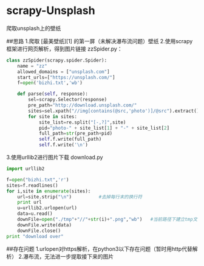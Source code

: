# scrapy-Unsplash
爬取unsplash上的壁纸

##思路
1.爬取 [最美壁纸][1] 的第一屏（未解决瀑布流问题）壁纸
2.使用scrapy框架进行网页解析，得到图片链接
zzSpider.py：
```python
class zzSpider(scrapy.spider.Spider):
    name = "zz"
    allowed_domains = ["unsplash.com"]
    start_urls=["https://unsplash.com/"]
    f=open('bizhi.txt','wb')

    def parse(self, response):
        sel=scrapy.Selector(response)
        pre_path="http://download.unsplash.com/"
        sites=sel.xpath("//img[contains(@src,'photo')]/@src").extract()
        for site in sites:
            site_list=re.split("[-,?]",site)
            pid="photo-" + site_list[1] + "-" + site_list[2]
            full_path=str(pre_path+pid)
            self.f.write(full_path)
            self.f.write('\n')
```
3.使用urllib2进行图片下载
download.py
```python
import urllib2

f=open("bizhi.txt",'r')
sites=f.readlines()
for i,site in enumerate(sites):
    url=site.strip("\n")          #去掉每行末的换行符
    print url
    u=urllib2.urlopen(url)
    data=u.read()
    downFile=open("./tmp"+"//"+str(i)+".png","wb")   #当前路径下建立tmp文件夹，保存图片   /tmp/1.jpg
    downFile.write(data)
    downFile.close()
print "download over"
```
##存在问题
1.urlopen对https解析，在python3以下存在问题（暂时用http代替解析）
2.瀑布流，无法进一步提取接下来的图片
